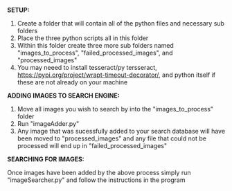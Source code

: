 **SETUP:**
1) Create a folder that will contain all of the python files and necessary sub folders
2) Place the three python scripts all in this folder
3) Within this folder create three more sub folders named "images_to_process", "failed_processed_images", and "processed_images"
4) You may neeed to install tesseract/py tersseract, https://pypi.org/project/wrapt-timeout-decorator/, and python itself if these are not already on your machine

**ADDING IMAGES TO SEARCH ENGINE:**
1) Move all images you wish to search by into the "images_to_process" folder
2) Run "imageAdder.py"
3) Any image that was sucessfully added to your search database will have been moved to "processed_images" and any file that could not be processed will end up in "failed_processed_images"

**SEARCHING FOR IMAGES:**

Once images have been added by the above process simply run "imageSearcher.py" and follow the instructions in the program
